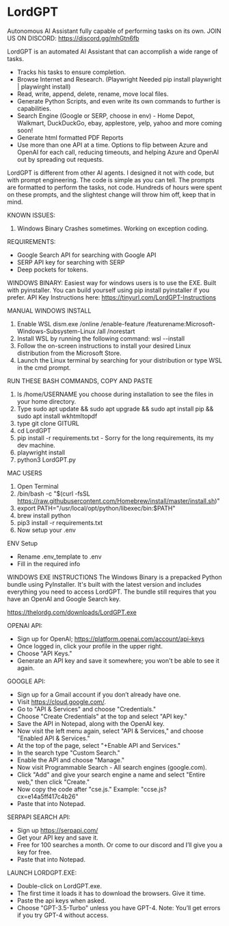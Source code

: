 # LordGPT
Autonomous AI Assistant fully capable of performing tasks on its own.
JOIN US ON DISCORD: https://discord.gg/mhGtn6fb

LordGPT is an automated AI Assistant that can accomplish a wide range of tasks.
- Tracks his tasks to ensure completion.
- Browse Internet and Research. (Playwright Needed pip install playwright | playwirght install)
- Read, write, append, delete, rename, move local files.
- Generate Python Scripts, and even write its own commands to further is capabilities.
- Search Engine (Google or SERP, choose in env) - Home Depot, Walkmart, DuckDuckGo, ebay, applestore, yelp, yahoo and more coming soon!
- Generate html formatted PDF Reports
- Use more than one API at a time. Options to flip between Azure and OpenAI for each call, reducing timeouts, and helping Azure and OpenAI out by spreading out requests.

LordGPT is different from other AI agents. I designed it not with code, but with prompt engineering. The code is simple as you can tell. The prompts are formatted to perform the tasks, not code. Hundreds of hours were spent on these prompts, and the slightest change will throw him off, keep that in mind.

KNOWN ISSUES:
1. Windows Binary Crashes sometimes. Working on exception coding.

REQUIREMENTS:
- Google Search API for searching with Google API
- SERP API key for searching with SERP
- Deep pockets for tokens.

WINDOWS BINARY:
Easiest way for windows users is to use the EXE. Built with pyinstaller. You can build yourself using pip install pyinstaller if you prefer.
API Key Instructions here: https://tinyurl.com/LordGPT-Instructions

MANUAL WINDOWS INSTALL
1. Enable WSL dism.exe /online /enable-feature /featurename:Microsoft-Windows-Subsystem-Linux /all /norestart
2. Install WSL by running the following command: wsl --install
3. Follow the on-screen instructions to install your desired Linux distribution from the Microsoft Store.
4. Launch the Linux terminal by searching for your distribution or type WSL in the cmd prompt.

RUN THESE BASH COMMANDS, COPY AND PASTE
1. ls /home/USERNAME you choose during installation to see the files in your home directory.
2. Type sudo apt update && sudo apt upgrade && sudo apt install pip && sudo apt install wkhtmltopdf
3. type git clone GITURL
4. cd LordGPT
5. pip install -r requirements.txt - Sorry for the long requirements, its my dev machine.
6. playwright install
7. python3 LordGPT.py

MAC USERS
1. Open Terminal
2. /bin/bash -c "$(curl -fsSL https://raw.githubusercontent.com/Homebrew/install/master/install.sh)"
3. export PATH="/usr/local/opt/python/libexec/bin:$PATH"
4. brew install python
5. pip3 install -r requirements.txt
14. Now setup your .env

ENV Setup
- Rename .env_template to .env
- Fill in the required info

WINDOWS EXE INSTRUCTIONS 
The Windows Binary is a prepacked Python bundle using PyInstaller. It's built with the latest version and includes everything you need to access LordGPT. The bundle still requires that you have an OpenAI and Google Search key.

https://thelordg.com/downloads/LordGPT.exe  

OPENAI API: 
- Sign up for OpenAI;  https://platform.openai.com/account/api-keys 
- Once logged in, click your profile in the upper right. 
- Choose "API Keys." 
- Generate an API key and save it somewhere; you won't be able to see it again. 

GOOGLE API: 

- Sign up for a Gmail account if you don’t already have one. 
- Visit https://cloud.google.com/. 
- Go to "API & Services" and choose "Credentials." 
- Choose "Create Credentials" at the top and select "API key." 
- Save the API in Notepad, along with the OpenAI key. 
- Now visit the left menu again, select "API & Services," and choose "Enabled API & Services." 
- At the top of the page, select "+Enable API and Services." 
- In the search type "Custom Search." 
- Enable the API and choose "Manage." 
- Now visit Programmable Search - All search engines (google.com). 
- Click "Add" and give your search engine a name and select "Entire web," then click "Create."
- Now copy the code after "cse.js." Example: "ccse.js?cx=e14a5ff417c4b26" 
- Paste that into Notepad. 

SERPAPI SEARCH API: 
- Sign up https://serpapi.com/ 
- Get your API key and save it. 
- Free for 100 searches a month. Or come to our discord and I’ll give you a key for free. 
- Paste that into Notepad.

LAUNCH LORDGPT.EXE: 
- Double-click on LordGPT.exe. 
- The first time it loads it has to download the browsers. Give it time. 
- Paste the api keys when asked.
- Choose "GPT-3.5-Turbo" unless you have GPT-4. Note: You’ll get errors if you try GPT-4 without access. 

